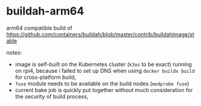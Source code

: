 # buildah-arm64
arm64 compatible build of https://github.com/containers/buildah/blob/master/contrib/buildahimage/stable

notes:
- image is self-built on the Kubernetes cluster (`k3os` to be exact) running on rpi4, 
    because i failed to set up DNS when using `docker buildx build` for cross-platform build,
- `fuse` module needs to be available on the build nodes (`modprobe fuse`)
- current bake job is quickly put together without much consideration for the security of build process,
